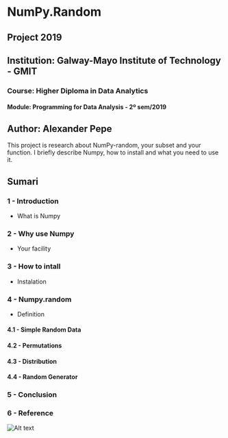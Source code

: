# NumPy.Random

## Project 2019
## Institution: Galway-Mayo Institute of Technology - GMIT
### Course: Higher Diploma in Data Analytics
#### Module: Programming for Data Analysis - 2º sem/2019

## Author: Alexander Pepe

  This project is research about NumPy-random, your subset and your function. I briefly describe Numpy, how to install and what you need to use it.
  
  
## Sumari
    
   ### 1 - Introduction
   - What is Numpy
    
   ### 2 - Why use Numpy
   - Your facility
    
   ### 3 - How to intall
   - Instalation
    
   ### 4 - Numpy.random
   - Definition 
    
   #### 4.1 - Simple Random Data
   #### 4.2 - Permutations
   #### 4.3 - Distribution
   #### 4.4 - Random Generator
      
   ### 5 - Conclusion
    
   ### 6 - Reference
    
![Alt text](https://github.com/PepeAlex/numpy.random/blob/master/Numpy.jpeg)
